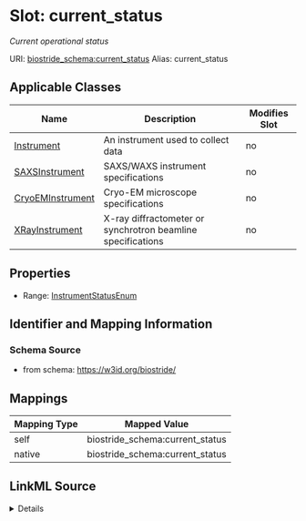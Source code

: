 

# Slot: current_status 


_Current operational status_





URI: [biostride_schema:current_status](https://w3id.org/biostride/schema/current_status)
Alias: current_status

<!-- no inheritance hierarchy -->





## Applicable Classes

| Name | Description | Modifies Slot |
| --- | --- | --- |
| [Instrument](Instrument.md) | An instrument used to collect data |  no  |
| [SAXSInstrument](SAXSInstrument.md) | SAXS/WAXS instrument specifications |  no  |
| [CryoEMInstrument](CryoEMInstrument.md) | Cryo-EM microscope specifications |  no  |
| [XRayInstrument](XRayInstrument.md) | X-ray diffractometer or synchrotron beamline specifications |  no  |






## Properties

* Range: [InstrumentStatusEnum](InstrumentStatusEnum.md)




## Identifier and Mapping Information






### Schema Source


* from schema: https://w3id.org/biostride/




## Mappings

| Mapping Type | Mapped Value |
| ---  | ---  |
| self | biostride_schema:current_status |
| native | biostride_schema:current_status |




## LinkML Source

<details>
```yaml
name: current_status
description: Current operational status
from_schema: https://w3id.org/biostride/
rank: 1000
alias: current_status
owner: Instrument
domain_of:
- Instrument
range: InstrumentStatusEnum

```
</details>